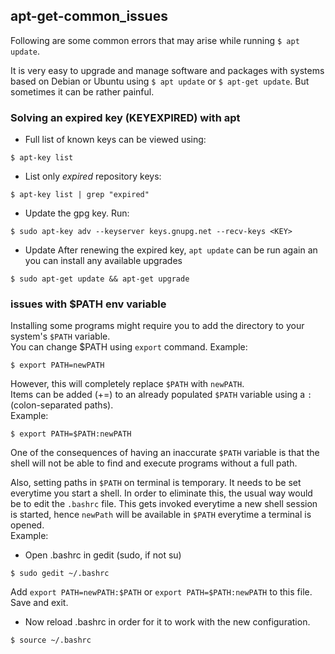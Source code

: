 ## apt-get-common_issues
Following are some common errors that may arise while running `$ apt update`.

It is very easy to upgrade and manage software and packages with systems based on Debian or Ubuntu using `$ apt update` or `$ apt-get update`. But sometimes it can be rather painful.

### Solving an expired key (KEYEXPIRED) with apt

* Full list of known keys can be viewed using:
```
$ apt-key list
```

* List only *expired* repository keys:
```
$ apt-key list | grep "expired"
```
* Update the gpg key. Run:
```
$ sudo apt-key adv --keyserver keys.gnupg.net --recv-keys <KEY>
```
* Update
After renewing the expired key, `apt update` can be run again an you can install any available upgrades
```
$ sudo apt-get update && apt-get upgrade
```

### issues with $PATH env variable
Installing some programs might require you to add the directory to your system's `$PATH` variable.  
You can change $PATH using `export` command.
Example: 
```
$ export PATH=newPATH 
```
However, this will completely replace `$PATH` with `newPATH`.  
Items can be added (+=) to an already populated `$PATH` variable using a `:` (colon-separated paths).  
Example:
```
$ export PATH=$PATH:newPATH
```
One of the consequences of having an inaccurate `$PATH` variable is that the shell will not be able to find and execute programs without a full path.

Also, setting paths in `$PATH` on terminal is temporary. It needs to be set everytime you start a shell. In order to eliminate this, the usual way would be to edit the `.bashrc` file. This gets invoked everytime a new shell session is started, hence `newPath` will be available in `$PATH` everytime a terminal is opened.  
Example:
* Open .bashrc in gedit (sudo, if not su)
```
$ sudo gedit ~/.bashrc
```
Add `export PATH=newPATH:$PATH` or `export PATH=$PATH:newPATH` to this file. Save and exit.
* Now reload .bashrc in order for it to work with the new configuration.
```
$ source ~/.bashrc
```
